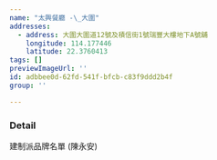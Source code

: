 ```yaml
---
name: "太興餐廳 -\_大圍"
addresses:
  - address: 大圍大圍道12號及積信街1號瑞豐大樓地下A號舖
    longitude: 114.177446
    latitude: 22.3760413
tags: []
previewImageUrl: ''
id: adbbee0d-62fd-541f-bfcb-c83f9ddd2b4f
group: ''

---
```

### Detail
建制派品牌名單 (陳永安)

